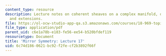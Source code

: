 ```yaml
---
content_type: resource
description: Lecture notes on coherent sheaves on a complex manifold, derived functors,
  and extensions.
file: https://ol-ocw-studio-app-qa.s3.amazonaws.com/courses/18-969-topics-in-geometry-mirror-symmetry-spring-2009/6c74d1860621bc92f2fecf2b3892f66f_MIT18_969s09_lec17.pdf
file_type: application/pdf
parent_uid: c6e1a78b-e183-fe56-ee54-b520bfdef119
resourcetype: Document
title: 'Mirror Symmetry: Lecture 17'
uid: 6c74d186-0621-bc92-f2fe-cf2b3892f66f
---
```

